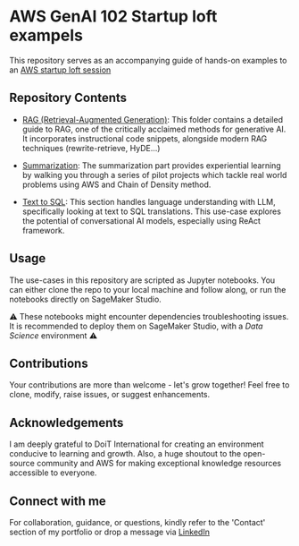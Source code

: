 # AWS GenAI 102 Startup loft exampels 

This repository serves as an accompanying guide of hands-on examples to an [AWS startup loft session](https://aws-startup-lofts.com/emea/e/4d5b4/ignite-innovation-aws-generative-ai-for-startup-success---session-2-innovation-unleashed-at-scale-powered-search-summarization-and-text-to-sql-applications-with-aws-genai-services)

## Repository Contents

* [RAG (Retrieval-Augmented Generation)](./Bedrockception.ipynb): This folder contains a detailed guide to RAG, one of the critically acclaimed methods for generative AI. It incorporates instructional code snippets, alongside modern RAG techniques (rewrite-retrieve, HyDE...)

* [Summarization](./SpoilerAlert.ipynb): The summarization part provides experiential learning by walking you through a series of pilot projects which tackle real world problems using AWS and Chain of Density method.

* [Text to SQL](TextToSQL.ipynb): This section handles language understanding with LLM, specifically looking at text to SQL translations. This use-case explores the potential of conversational AI models, especially using ReAct framework.


## Usage
The use-cases in this repository are scripted as Jupyter notebooks. You can either clone the repo to your local machine and follow along, or run the notebooks directly on SageMaker Studio.

⚠️ These notebooks might encounter dependencies troubleshooting issues. It is recommended to deploy them on SageMaker Studio, with a  _Data Science_ environment ⚠️


## Contributions
Your contributions are more than welcome - let's grow together! Feel free to clone, modify, raise issues, or suggest enhancements.

## Acknowledgements
I am deeply grateful to DoiT International for creating an environment conducive to learning and growth. Also, a huge shoutout to the open-source community and AWS for making exceptional knowledge resources accessible to everyone.

## Connect with me
For collaboration, guidance, or questions, kindly refer to the 'Contact' section of my portfolio or drop a message via [LinkedIn](https://www.linkedin.com/in/mehdi-nemlaghi-0b12491a/)